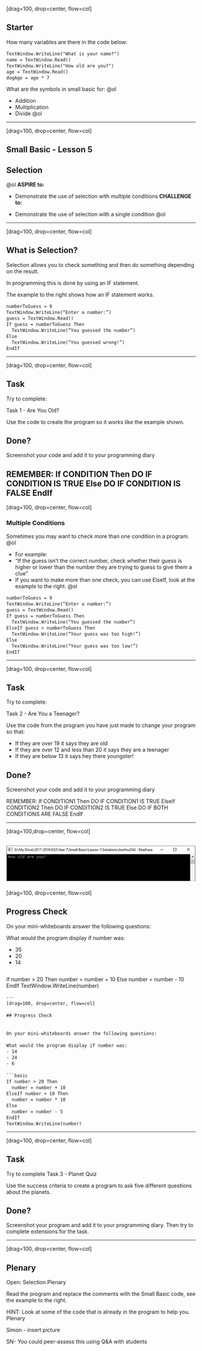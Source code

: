 [drag=100, drop=center, flow=col]

## Starter

How many variables are there in the code below:


```basic
TextWindow.WriteLine("What is your name?")
name = TextWindow.Read()
TextWindow.WriteLine("How old are you?")
age = TextWindow.Read()
dogAge = age * 7
```

What are the symbols in small basic for:
@ol
- Addition
- Multiplication
- Divide
@ol



---
[drag=100, drop=center, flow=col]
## Small Basic - Lesson 5 
## Selection
@ol
**ASPIRE to:**

- Demonstrate the use of selection with multiple conditions
**CHALLENGE to:**

- Demonstrate the use of selection with a single condition
@ol
---
[drag=100, drop=center, flow=col]

## What is Selection?

Selection allows you to check something and then do something depending on the result.

In programming this is done by using an IF statement.

The example to the right shows how an IF statement works.

```basic
numberToGuess = 9
TextWindow.WriteLine(“Enter a number:”)
guess = TextWindow.Read()
If guess = numberToGuess Then
  TextWindow.WriteLine(“You guessed the number”)
Else
  TextWindow.WriteLine(“You guessed wrong!”)
EndIf
```


---
[drag=100, drop=center, flow=col]
## Task

Try to complete:

Task 1 - Are You Old?

Use the code to create the program so it works like the example shown.

## Done? 
Screenshot your code and add it to your programming diary


  
REMEMBER:
If CONDITION Then
   DO IF CONDITION IS TRUE
Else
   DO IF CONDITION IS FALSE
EndIf
---  
[drag=100, drop=center, flow=col]
### Multiple Conditions

Sometimes you may want to check more than one condition in a program.
@ol
- For example:
- “If the guess isn’t the correct number,  check whether their guess is higher or lower than the number they are trying to guess to give them a clue”
- If you want to make more than one check, you can use ElseIf, look at the example to the right.
@ol

```basic
numberToGuess = 9
TextWindow.WriteLine(“Enter a number:”)
guess = TextWindow.Read()
If guess = numberToGuess Then
  TextWindow.WriteLine(“You guessed the number”)
ElseIf guess > numberToGuess Then
  TextWindow.WriteLine(“Your guess was too high!”)
Else
  TextWindow.WriteLine(“Your guess was too low!”)
EndIf
```
---
[drag=100, drop=center, flow=col]
## Task

Try to complete:

Task 2 - Are You a Teenager?

Use the code from the program you have just made to change your program so that:
- If they are over 19 it says they are old
- If they are over 12 and less than 20 it says they are a teenager
- If they are below 13 it says hey there youngster!

## Done? 
Screenshot your code and add it to your programming diary


  
REMEMBER:
If CONDITION1 Then
   DO IF CONDITION1 IS TRUE
ElseIf CONDITION2 Then
   DO IF CONDITION2 IS TRUE
Else
   DO IF BOTH CONDITIONS ARE FALSE
EndIf
  
---
[drag=100,drop=center, flow=col]

![](assets/img/year8/task2.gif)
---
[drag=100, drop=center, flow=col]

## Progress Check
  
On your mini-whiteboards answer the following questions:

What would the program display if number was:
- 35
- 20
- 14
  ```basic
If number > 20 Then
  number = number + 10
Else
  number = number - 10
EndIf
TextWindow.WriteLine(number)
```
---
[drag=100, drop=center, flow=col]

## Progress Check

  
On your mini-whiteboards answer the following questions:

What would the program display if number was:
- 14
- 24
- 6

```basic    
If number > 20 Then
  number = number + 10
ElseIf number > 10 Then
  number = number * 10
Else
  number = number - 5
EndIf
TextWindow.WriteLine(number)
```


---

[drag=100, drop=center, flow=col]
## Task  

Try to complete Task 3 - Planet Quiz

Use the success criteria to create a program to ask five different questions about the planets.

## Done? 
Screenshot your program and add it to your programming diary. Then try to complete extensions for the task.



---
[drag=100, drop=center, flow=col]
## Plenary

Open: Selection Plenary

Read the program and replace the comments with the Small Basic code, see the example to the right.

HINT: Look at some of the code that is already in the program to help you.
Plenary

Simon - insert picture 

SN- You could peer-assess this using Q&A with students



